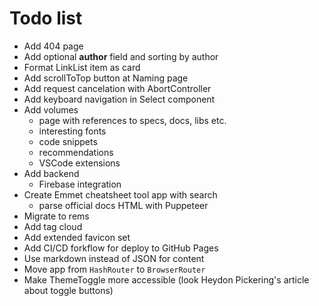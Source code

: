 # Todo list

* Add 404 page
* Add optional **author** field and sorting by author
* Format LinkList item as card
* Add scrollToTop button at Naming page
* Add request cancelation with AbortController
* Add keyboard navigation in Select component
* Add volumes
  * page with references to specs, docs, libs etc.
  * interesting fonts
  * code snippets
  * recommendations
  * VSCode extensions
* Add backend
  * Firebase integration
* Create Emmet cheatsheet tool app with search
  * parse official docs HTML with Puppeteer
* Migrate to rems
* Add tag cloud
* Add extended favicon set
* Add CI/CD forkflow for deploy to GitHub Pages
* Use markdown instead of JSON for content
* Move app from `HashRouter` to `BrowserRouter`
* Make ThemeToggle more accessible (look Heydon Pickering's article about toggle buttons)
